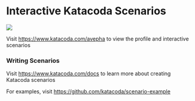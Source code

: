 # Interactive Katacoda Scenarios

[![](http://shields.katacoda.com/katacoda/avepha/count.svg)](https://www.katacoda.com/avepha "Get your profile on Katacoda.com")

Visit https://www.katacoda.com/avepha to view the profile and interactive scenarios

### Writing Scenarios
Visit https://www.katacoda.com/docs to learn more about creating Katacoda scenarios

For examples, visit https://github.com/katacoda/scenario-example
